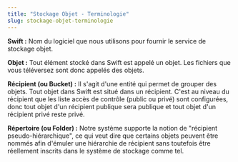 ```yaml
---
title: "Stockage Objet - Terminologie"
slug: stockage-objet-terminologie
---
```



**Swift :** Nom du logiciel que nous utilisons pour fournir le service de stockage objet.

**Objet :** Tout élément stocké dans Swift est appelé un objet. Les fichiers que vous téléversez sont donc appelés des objets.

**Récipient (ou Bucket) :** Il s'agit d'une entité qui permet de grouper des objets. Tout objet dans Swift est situé dans un récipient. C'est au niveau du récipient que les liste accès de contrôle (public ou privé) sont configurées, donc tout objet d'un récipient publique sera publique et tout objet d'un récipient privé reste privé.

**Répertoire (ou Folder) :** Notre système supporte la notion de "récipient pseudo-hiérarchique", ce qui veut dire que certains objets peuvent être nommés afin d'émuler une hiérarchie de récipient sans toutefois être réellement inscrits dans le système de stockage comme tel.
